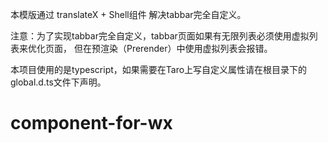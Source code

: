 本模版通过 translateX + Shell组件  解决tabbar完全自定义。

注意：为了实现tabbar完全自定义，tabbar页面如果有无限列表必须使用虚拟列表来优化页面，
但在预渲染（Prerender）中使用虚拟列表会报错。

本项目使用的是typescript，如果需要在Taro上写自定义属性请在根目录下的global.d.ts文件下声明。

# component-for-wx
